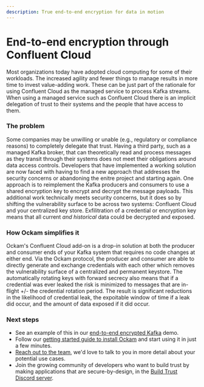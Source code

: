 ```yaml
---
description: True end-to-end encryption for data in motion
---
```


# End-to-end encryption through Confluent Cloud

Most organizations today have adopted cloud computing for some of their workloads. The increased agility and fewer things to manage results in more time to invest value-adding work. These can be just part of the rationale for using Confluent Cloud as the managed service to process Kafka streams. When using a managed service such as Confluent Cloud there is an implicit delegation of trust to their systems and the people that have access to them.

### The problem

Some companies may be unwilling or unable (e.g., regulatory or compliance reasons) to completely delegate that trust. Having a third party, such as a managed Kafka broker, that can theoretically read and process messages as they transit through their systems does not meet their obligations around data access controls. Developers that have implemented a working solution are now faced with having to find a new approach that addresses the security concerns or abandoning the enitre project and starting again. One approach is to reimplement the Kafka producers and consumers to use a shared encryption key to encrypt and decrypt the message payloads. This additional work technically meets security concerns, but it does so by shifting the vulnerability surface to be across two systems: Confluent Cloud and your centralized key store. Exfilitration of a credential or encryption key means that all current _and historical_ data could be decrypted and exposed.

### How Ockam simplifies it

Ockam's Confluent Cloud add-on is a drop-in solution at both the producer and consumer ends of your Kafka system that requires no code changes at either end. Via the Ockam protocol, the producer and consumer are able to directly generate and exchange credentials with each other which removes the vulnerability surface of a centralized and permanent keystore. The automatically rotating keys with forward secrecy also means that if a credential was ever leaked the risk is minimized to messages that are in-flight +/- the credential rotation period. The result is significant reductions in the likelihood of credential leak, the expoitable window of time if a leak did occur, and the amount of data exposed if it did occur.&#x20;

### Next steps

* See an example of this in our [end-to-end encrypted Kafka](../examples/end-to-end-encrypted-kafka.md) demo.
* Follow our [getting started guide to install Ockam](../../reference/command/README.md#install) and start using it in just a few minutes.
* [Reach out to the team](https://www.ockam.io/contact/form), we'd love to talk to you in more detail about your potential use cases.
* Join the growing community of developers who want to build trust by making applications that are secure-by-design, in the [Build Trust Discord server](https://discord.gg/RAbjRr3kds).
